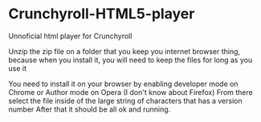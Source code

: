 # Crunchyroll-HTML5-player


 Unnoficial html player for Crunchyroll

 Unzip the zip file on a folder that you keep you internet browser thing, because when you install it, you will need to keep the files for
long as you use it

 You need to install it on your browser by enabling developer mode on Chrome or Author mode on Opera (I don't know about Firefox)
 From there select the file inside of the large string of characters that has a version number
 After that it should be all ok and running.
